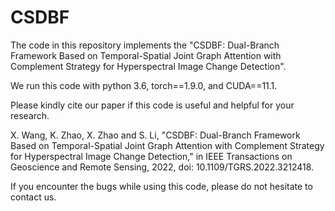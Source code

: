 # CSDBF
The code in this repository implements the "CSDBF: Dual-Branch Framework Based on Temporal-Spatial Joint Graph Attention with Complement Strategy for Hyperspectral Image
Change Detection".

We run this code with python 3.6, torch==1.9.0, and CUDA==11.1.

Please kindly cite our paper if this code is useful and helpful for your research.

X. Wang, K. Zhao, X. Zhao and S. Li, "CSDBF: Dual-Branch Framework Based on Temporal-Spatial Joint Graph Attention with Complement Strategy for Hyperspectral Image Change Detection," in IEEE Transactions on Geoscience and Remote Sensing, 2022, doi: 10.1109/TGRS.2022.3212418.

If you encounter the bugs while using this code, please do not hesitate to contact us.
